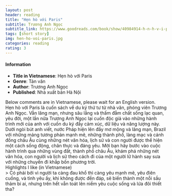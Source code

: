 ```yaml
---
layout: post
header: reading
title: "Hẹn hò với Paris"
subtitle: Trương Anh Ngọc
subtitle_link: https://www.goodreads.com/book/show/40984914-h-n-h-v-i-paris
tags: [short story]
img: hen-ho-voi-paris.jpg
categories: reading
rating: 3
---
```

<h4 class="post-more">Information</h4>

- **Title in Vietnamese**: Hẹn hò với Paris
- **Genre**: Tản văn
- **Author**: Trương Anh Ngọc
- **Published**: Nhà xuất bản Hà Nội

<div class="alert alert-success" role="alert">
Below comments are in Vietnamese, please wait for an English version.
</div>
Hẹn hò với Paris là cuốn sách về du ký thứ tư từ nhà văn, phóng viên Trương Anh Ngọc. Vẫn lãng mạn, nhưng sâu lắng và thấm đẫm chất sống lạc quan, yêu đời, một lần nữa Trương Anh Ngọc lại cuốn độc giả vào những hành trình mới của anh với cuốn du ký đầy cảm xúc, dữ liệu và năng lượng này. Dưới ngòi bút anh viết, nước Pháp hiện lên đầy mơ mộng và lãng mạn, Brazil với những mảng tương phản mạnh mẽ, những thành phố, làng mạc và cánh đồng châu Âu cùng những nét văn hóa, lịch sử và con người được thể hiện một cách sống động, chân thực và đáng yêu. Mời bạn hãy bước vào cuộc hành trình qua những vùng đất, thành phố châu Âu, khám phá những nét văn hóa, con người và lịch sử theo cách đi của một người lữ hành say sưa với những chuyến đi khắp bốn phương trời.
<div class="tomTat">
<div id="btTomTat" class="collapsed" data-toggle="collapse" href="#ndTomTat"><span>Highlights I like (in Vietnamese)</span></div>
<div id="ndTomTat" markdown="1" class="collapse multi-collapse">
> Có phải bởi vì người ta càng đau khổ thì càng yêu mạnh mẽ, yêu điên cuồng, và tình yêu ấy, khi không được đền đáp, sẽ biến thành một nỗi sầu thảm bi ai, nhưng trên hết vẫn toát lên niềm yêu cuộc sống và lứa đôi thiết tha?
</div>
</div>